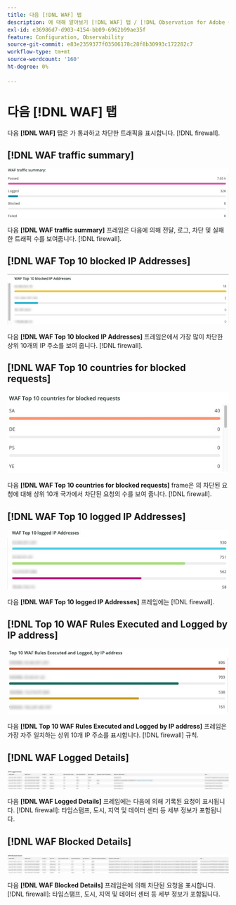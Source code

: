 ```yaml
---
title: 다음 [!DNL WAF] 탭
description: 에 대해 알아보기 [!DNL WAF] 탭 / [!DNL Observation for Adobe Commerce].
exl-id: e36986d7-d903-4154-bb09-6962b99ae35f
feature: Configuration, Observability
source-git-commit: e83e2359377f03506178c28f8b30993c172282c7
workflow-type: tm+mt
source-wordcount: '160'
ht-degree: 0%

---
```


# 다음 [!DNL WAF] 탭

다음 **[!DNL WAF]** 탭은 가 통과하고 차단한 트래픽을 표시합니다. [!DNL firewall].

## [!DNL WAF traffic summary]

![트래픽 요약](../../assets/tools/observation-for-adobe-commerce/waf-1.png)

다음 **[!DNL WAF traffic summary]** 프레임은 다음에 의해 전달, 로그, 차단 및 실패한 트래픽 수를 보여줍니다. [!DNL firewall].

## [!DNL WAF Top 10 blocked IP Addresses]

![WAF 상위 10개 차단된 IP 주소](../../assets/tools/observation-for-adobe-commerce/waf-2.png)

다음 **[!DNL WAF Top 10 blocked IP Addresses]** 프레임은에서 가장 많이 차단한 상위 10개의 IP 주소를 보여 줍니다. [!DNL firewall].

## [!DNL WAF Top 10 countries for blocked requests]

![차단된 요청에 대한 WAF 상위 10개 국가](../../assets/tools/observation-for-adobe-commerce/waf-3.jpg)

다음 **[!DNL WAF Top 10 countries for blocked requests]** frame은 의 차단된 요청에 대해 상위 10개 국가에서 차단된 요청의 수를 보여 줍니다. [!DNL firewall].

## [!DNL WAF Top 10 logged IP Addresses]

![WAF 상위 10개 IP 주소](../../assets/tools/observation-for-adobe-commerce/waf-4.jpg)

다음 **[!DNL WAF Top 10 logged IP Addresses]** 프레임에는 [!DNL firewall].

## [!DNL Top 10 WAF Rules Executed and Logged by IP address]

![IP 주소별로 실행 및 기록된 상위 10개의 WAF 규칙](../../assets/tools/observation-for-adobe-commerce/waf-5.jpg)

다음 **[!DNL Top 10 WAF Rules Executed and Logged by IP address]** 프레임은 가장 자주 일치하는 상위 10개 IP 주소를 표시합니다. [!DNL firewall] 규칙.

## [!DNL WAF Logged Details]

![WAF 기록 세부 정보](../../assets/tools/observation-for-adobe-commerce/waf-6.jpg)

다음 **[!DNL WAF Logged Details]** 프레임에는 다음에 의해 기록된 요청이 표시됩니다. [!DNL firewall]: 타임스탬프, 도시, 지역 및 데이터 센터 등 세부 정보가 포함됩니다.

## [!DNL WAF Blocked Details]

![WAF 차단 세부 정보](../../assets/tools/observation-for-adobe-commerce/waf-7.jpg)

다음 **[!DNL WAF Blocked Details]** 프레임은에 의해 차단된 요청을 표시합니다. [!DNL firewall]: 타임스탬프, 도시, 지역 및 데이터 센터 등 세부 정보가 포함됩니다.
